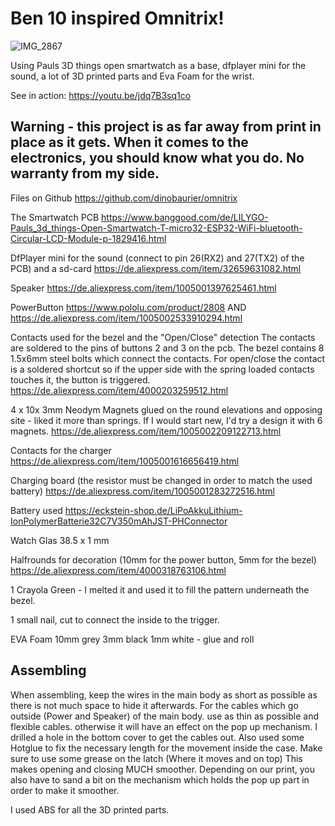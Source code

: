 # Ben 10 inspired Omnitrix!


![IMG_2867](https://user-images.githubusercontent.com/97173171/148772858-066aed3a-e2b9-4a57-9b20-fe17faca5406.jpeg)

Using Pauls 3D things open smartwatch as a base, dfplayer mini for the sound, a lot of 3D printed parts and Eva Foam for the wrist.

See in action: https://youtu.be/jdq7B3sq1co

## Warning - this project is as far away from print in place as it gets. When it comes to the electronics, you should know what you do. No warranty from my side.

Files on Github
https://github.com/dinobaurier/omnitrix

The Smartwatch PCB
https://www.banggood.com/de/LILYGO-Pauls_3d_things-Open-Smartwatch-T-micro32-ESP32-WiFi-bluetooth-Circular-LCD-Module-p-1829416.html

DfPlayer mini for the sound (connect to pin 26(RX2) and 27(TX2) of the PCB) and a sd-card
https://de.aliexpress.com/item/32659631082.html

Speaker
https://de.aliexpress.com/item/1005001397625461.html

PowerButton 
https://www.pololu.com/product/2808 AND https://de.aliexpress.com/item/1005002533910294.html

Contacts used for the bezel and the "Open/Close" detection
The contacts are soldered to the pins of buttons 2 and 3 on the pcb.
The bezel contains 8 1.5x6mm steel bolts which connect the contacts. For open/close the contact is a soldered shortcut so if the upper side with the spring loaded contacts touches it, the button is triggered.
https://de.aliexpress.com/item/4000203259512.html

4 x 10x 3mm Neodym Magnets glued on the round elevations and opposing site - liked it more than springs. If I would start new, I'd try a design it with 6 magnets. 
https://de.aliexpress.com/item/1005002209122713.html

Contacts for the charger
https://de.aliexpress.com/item/1005001616656419.html

Charging board (the resistor must be changed in order to match the used battery)
https://de.aliexpress.com/item/1005001283272516.html

Battery used
https://eckstein-shop.de/LiPoAkkuLithium-IonPolymerBatterie32C7V350mAhJST-PHConnector

Watch Glas 38.5 x 1 mm

Halfrounds for decoration (10mm for the power button, 5mm for the bezel)
https://de.aliexpress.com/item/4000318763106.html

1 Crayola Green - I melted it and used it to fill the pattern underneath the bezel.

1 small nail, cut to connect the inside to the trigger.

EVA Foam
10mm grey
3mm black
1mm white - glue and roll

## Assembling
When assembling, keep the wires in the main body as short as possible as there is not much space to hide it afterwards.
For the cables which go outside (Power and Speaker) of the main body. use as thin as possible and flexible cables. otherwise it will have an effect on the pop up mechanism. 
I drilled a hole in the bottom cover to get the cables out. Also used some Hotglue to fix the necessary length for the movement inside the case.
Make sure to use some grease on the latch (Where it moves and on top) This makes opening and closing MUCH smoother. Depending on our print, you also have to sand a bit on the mechanism which holds the pop up part in order to make it smoother.

I used ABS for all the 3D printed parts.
